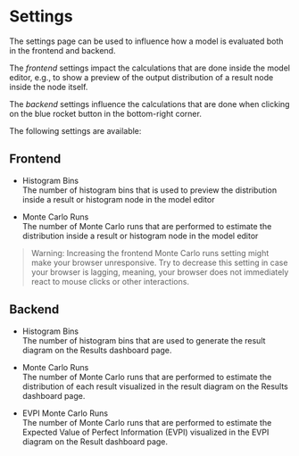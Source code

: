 # Settings

The settings page can be used to influence how a model is evaluated both in the frontend and backend.

The _frontend_ settings impact the calculations that are done inside the model editor, e.g., to show a preview of the
output distribution of a result node inside the node itself.

The _backend_ settings influence the calculations that are done when clicking on the blue rocket button in the
bottom-right corner.

The following settings are available:

## Frontend

- Histogram Bins \
  The number of histogram bins that is used to preview the distribution inside a result or histogram node in the model
  editor

- Monte Carlo Runs \
  The number of Monte Carlo runs that are performed to estimate the distribution inside a result or histogram node in
  the model editor

> Warning: Increasing the frontend Monte Carlo runs setting might make your browser unresponsive. Try to decrease
> this setting in case your browser is lagging, meaning, your browser does not immediately react to mouse clicks or
> other interactions.

## Backend

- Histogram Bins \
  The number of histogram bins that are used to generate the result diagram on the Results dashboard page.

- Monte Carlo Runs \
  The number of Monte Carlo runs that are performed to estimate the distribution of each result visualized in the
  result diagram on the Results dashboard page.

- EVPI Monte Carlo Runs \
  The number of Monte Carlo runs that are performed to estimate the Expected Value of Perfect Information (EVPI)
  visualized in the EVPI diagram on the Result dashboard page.
